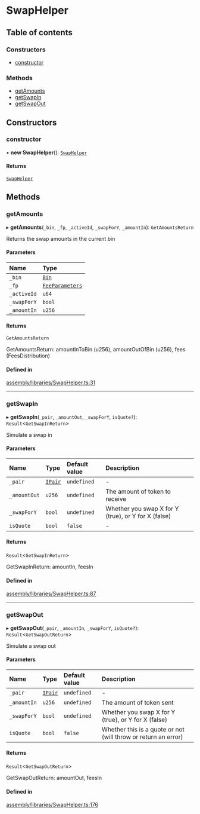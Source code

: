 # SwapHelper

## Table of contents

### Constructors

- [constructor](SwapHelper.md#constructor)

### Methods

- [getAmounts](SwapHelper.md#getamounts)
- [getSwapIn](SwapHelper.md#getswapin)
- [getSwapOut](SwapHelper.md#getswapout)

## Constructors

### constructor

• **new SwapHelper**(): [`SwapHelper`](SwapHelper.md)

#### Returns

[`SwapHelper`](SwapHelper.md)

## Methods

### getAmounts

▸ **getAmounts**(`_bin`, `_fp`, `_activeId`, `_swapForY`, `_amountIn`): `GetAmountsReturn`

Returns the swap amounts in the current bin

#### Parameters

| Name | Type |
| :------ | :------ |
| `_bin` | [`Bin`](Bin.md) |
| `_fp` | [`FeeParameters`](FeeParameters.md) |
| `_activeId` | `u64` |
| `_swapForY` | `bool` |
| `_amountIn` | `u256` |

#### Returns

`GetAmountsReturn`

GetAmountsReturn: amountInToBin (u256), amountOutOfBin (u256), fees (FeesDistribution)

#### Defined in

[assembly/libraries/SwapHelper.ts:31](https://github.com/dusaprotocol/v2.1/blob/34784b1/assembly/libraries/SwapHelper.ts#L31)

___

### getSwapIn

▸ **getSwapIn**(`_pair`, `_amountOut`, `_swapForY`, `isQuote?`): `Result`<`GetSwapInReturn`\>

Simulate a swap in

#### Parameters

| Name | Type | Default value | Description |
| :------ | :------ | :------ | :------ |
| `_pair` | [`IPair`](IPair.md) | `undefined` | - |
| `_amountOut` | `u256` | `undefined` | The amount of token to receive |
| `_swapForY` | `bool` | `undefined` | Whether you swap X for Y (true), or Y for X (false) |
| `isQuote` | `bool` | `false` | - |

#### Returns

`Result`<`GetSwapInReturn`\>

GetSwapInReturn: amountIn, feesIn

#### Defined in

[assembly/libraries/SwapHelper.ts:87](https://github.com/dusaprotocol/v2.1/blob/34784b1/assembly/libraries/SwapHelper.ts#L87)

___

### getSwapOut

▸ **getSwapOut**(`_pair`, `_amountIn`, `_swapForY`, `isQuote?`): `Result`<`GetSwapOutReturn`\>

Simulate a swap out

#### Parameters

| Name | Type | Default value | Description |
| :------ | :------ | :------ | :------ |
| `_pair` | [`IPair`](IPair.md) | `undefined` | - |
| `_amountIn` | `u256` | `undefined` | The amount of token sent |
| `_swapForY` | `bool` | `undefined` | Whether you swap X for Y (true), or Y for X (false) |
| `isQuote` | `bool` | `false` | Whether this is a quote or not (will throw or return an error) |

#### Returns

`Result`<`GetSwapOutReturn`\>

GetSwapOutReturn: amountOut, feesIn

#### Defined in

[assembly/libraries/SwapHelper.ts:176](https://github.com/dusaprotocol/v2.1/blob/34784b1/assembly/libraries/SwapHelper.ts#L176)
